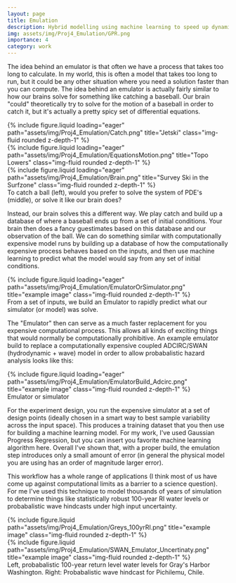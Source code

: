 ```yaml
---
layout: page
title: Emulation   
description: Hybrid modelling using machine learning to speed up dynamic models
img: assets/img/Proj4_Emulation/GPR.png
importance: 4
category: work
---
```


The idea behind an emulator is that often we have a process that takes too long to calculate. In my world, this is often a model that takes too long to run, but it could be any other situation where you need a solution faster than you can compute. The idea behind an emulator is actually fairly similar to how our brains solve for something like catching a baseball. Our brain "could" theoretically try to solve for the motion of a baseball in order to catch it, but it's actually a pretty spicy set of differential equations. 


<div class="row">
    <div class="col-sm mt-3 mt-md-0">
        {% include figure.liquid loading="eager" path="assets/img/Proj4_Emulation/Catch.png" title="Jetski" class="img-fluid rounded z-depth-1" %}
    </div>
    <div class="col-sm mt-3 mt-md-0">
        {% include figure.liquid loading="eager" path="assets/img/Proj4_Emulation/EquationsMotion.png" title="Topo Lowers" class="img-fluid rounded z-depth-1" %}
    </div>
    <div class="col-sm mt-3 mt-md-0">
        {% include figure.liquid loading="eager" path="assets/img/Proj4_Emulation/Brain.png" title="Survey Ski in the Surfzone" class="img-fluid rounded z-depth-1" %}
    </div>
</div>
<div class="caption">
    To catch a ball (left), would you prefer to solve the system of PDE's (middle), or solve it like our brain does?  
</div>

Instead, our brain solves this a different way.  We play catch and build up a database of where a baseball ends up from a set of initial conditions.  Your brain then does a fancy guestimates based on this database and our observation of the ball. We can do something similar with computationally expensive model runs by building up a database of how the computationally expensive process behaves based on the inputs, and then use machine learning to predict what the model would say from any set of initial conditions.

<div class="row">
    <div class="col-sm mt-3 mt-md-0">
        {% include figure.liquid loading="eager" path="assets/img/Proj4_Emulation/EmulatorOrSimulator.png" title="example image" class="img-fluid rounded z-depth-1" %}
    </div>
</div>
<div class="caption">
    From a set of inputs, we build an Emulator to rapidly predict what our simulator (or model) was solve.
</div>

The "Emulator" then can serve as a much faster replacement for you expensive computational process. This allows all kinds of exciting things that would normally be computationally prohibitive. An example emulator build to replace a computationally expensive coupled ADCIRC/SWAN (hydrodynamic + wave) model in order to allow probabalistic hazard analysis looks like this:

<div class="row">
    <div class="col-sm mt-3 mt-md-0">
        {% include figure.liquid loading="eager" path="assets/img/Proj4_Emulation/EmulatorBuild_Adcirc.png" title="example image" class="img-fluid rounded z-depth-1" %}
    </div>
</div>
<div class="caption">
    Emulator or simulator
</div>

For the experiment design, you run the expensive simulator at a set of design points (ideally chosen in a smart way to best sample variability across the input space). This produces a training dataset that you then use for building a machine learning model. For my work, I've used Gaussian Progress Regression, but you can insert you favorite machine learning algorithm here.  Overall I've shown that, with a proper build, the emulation step introduces only a small amount of error (in general the physical model you are using has an order of magnitude larger error).  

This workflow has a whole range of applications (I think most of us have come up against computational limits as a barrier to a science question). For me I've used this technique to model thousands of years of simulation to determine things like statistically robust 100-year RI water levels or probabalistic wave hindcasts under high input uncertainty.


<div class="row justify-content-sm-center">
    <div class="col-sm-5 mt-3 mt-md-0">
        {% include figure.liquid path="assets/img/Proj4_Emulation/Greys_100yrRI.png" title="example image" class="img-fluid rounded z-depth-1" %}
    </div>
    <div class="col-sm-7 mt-3 mt-md-0">
        {% include figure.liquid path="assets/img/Proj4_Emulation/SWAN_Emulator_Uncertinaty.png" title="example image" class="img-fluid rounded z-depth-1" %}
    </div>
</div>
<div class="caption">
    Left, probabalistic 100-year return level water levels for Gray's Harbor Washington. Right: Probabalistic wave hindcast for Pichilemu, Chile.  
</div>

